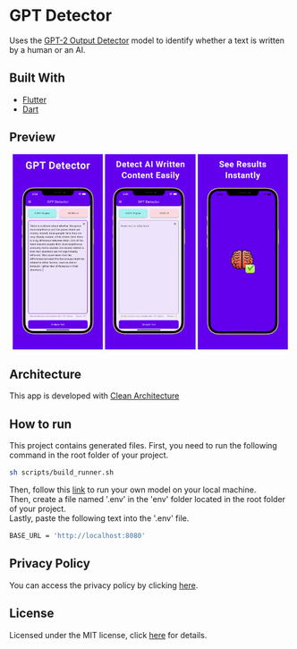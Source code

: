 # GPT Detector

Uses the [GPT-2 Output Detector](https://github.com/openai/gpt-2-output-dataset/tree/master/detector) model to identify whether a text is written by a human or an AI.

## Built With

- [Flutter](https://flutter.dev/)
- [Dart](https://dart.dev/)

## Preview

<p align='center'>
    <img src="screenshots/ss1.png" width="32%"/>
    <img src="screenshots/ss2.png" width="32%"/>
    <img src="screenshots/ss3.png" width="32%"/>
</p>

## Architecture

This app is developed with [Clean Architecture](https://github.com/ResoCoder/flutter-tdd-clean-architecture-course#readme)

## How to run

This project contains generated files. First, you need to run the following command in the root folder of your project.

```sh
sh scripts/build_runner.sh
```

Then, follow this [link](https://github.com/openai/gpt-2-output-dataset/tree/master/detector#readme) to run your own model on your local machine.\
Then, create a file named '.env' in the 'env' folder located in the root folder of your project.\
Lastly, paste the following text into the '.env' file.

```sh
BASE_URL = 'http://localhost:8080'
```

## Privacy Policy

You can access the privacy policy by clicking [here](privacy-policy.md).

## License

Licensed under the MIT license, click [here](LICENSE.md) for details.
